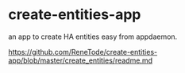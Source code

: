 # create-entities-app
an app to create HA entities easy from appdaemon.

https://github.com/ReneTode/create-entities-app/blob/master/create_entities/readme.md

